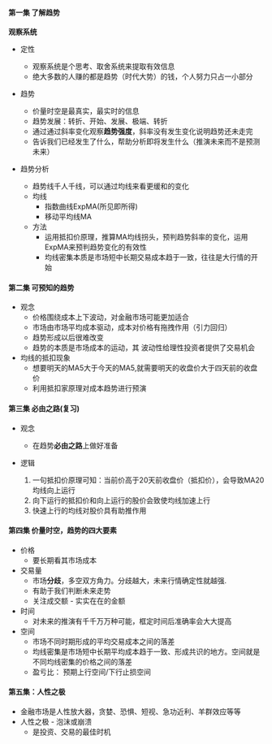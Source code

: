 #### 第一集 了解趋势

**观察系统** 

* 定性
    * 观察系统是个思考、取舍系统来提取有效信息
    * 绝大多数的人赚的都是趋势（时代大势）的钱，个人努力只占一小部分

* 趋势
    * 价量时空是最真实，最实时的信息
    * 趋势发展：转折、开始、发展、极端、转折
    * 通过通过斜率变化观察**趋势强度**，斜率没有发生变化说明趋势还未走完
    * 告诉我们已经发生了什么，帮助分析即将发生什么（推演未来而不是预测未来）

* 趋势分析
    * 趋势线千人千线，可以通过均线来看更缓和的变化
    * 均线
        * 指数曲线ExpMA(所见即所得)
        * 移动平均线MA
    * 方法
        * 运用抵扣价原理，推算MA均线拐头，预判趋势斜率的变化，运用ExpMA来预判趋势变化的有效性
        * 均线密集本质是市场短中长期交易成本趋于一致，往往是大行情的开始

#### 第二集 可预知的趋势

* 观念
    * 价格围绕成本上下波动，对金融市场可能更加适合
    * 市场由市场平均成本驱动，成本对价格有拖拽作用（引力回归）
    * 趋势形成以后很难改变
    * 趋势的本质是市场成本的运动，其 波动性给理性投资者提供了交易机会
* 均线的抵扣现象
    * 想要明天的MA5大于今天的MA5,就需要明天的收盘价大于四天前的收盘价
    * 利用抵扣家原理对成本趋势进行预演 

#### 第三集 必由之路(复习)

* 观念
    * 在趋势**必由之路**上做好准备

* 逻辑
    1. 一句抵扣价原理可知：当前价高于20天前收盘价（抵扣价），会导致MA20均线向上运行
    2. 向下运行的抵扣价和向上运行的股价会致使均线加速上行
    3. 快速上行的均线对股价具有助推作用

#### 第四集 价量时空，趋势的四大要素

* 价格
    * 要长期看其市场成本
* 交易量
    * 市场**分歧**，多空双方角力。分歧越大，未来行情确定性就越强.
    * 有助于我们判断未来走势
    * 关注成交额 - 实实在在的金额
* 时间
    * 对未来的推演有千千万万种可能，框定时间后准确率会大大提高
* 空间
    * 市场不同时期形成的平均交易成本之间的落差
    * 均线密集是市场短中长期平均成本趋于一致、形成共识的地方。空间就是不同均线密集的价格之间的落差
    * 盈亏比： 预期上行空间/下行止损空间

#### 第五集：人性之极

* 金融市场是人性放大器，贪婪、恐惧、短视、急功近利、羊群效应等等
* 人性之极 - 泡沫或崩溃
    * 是投资、交易的最佳时机
